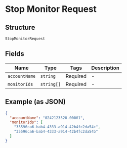 
# Stop Monitor Request

## Structure

`StopMonitorRequest`

## Fields

| Name | Type | Tags | Description |
|  --- | --- | --- | --- |
| `accountName` | `string` | Required | - |
| `monitorIds` | `string[]` | Required | - |

## Example (as JSON)

```json
{
  "accountName": "0242123520-00001",
  "monitorIds": [
    "35596ca6-bab4-4333-a914-42b4fc2da54c",
    "35596ca6-bab4-4333-a914-42b4fc2da54b"
  ]
}
```

